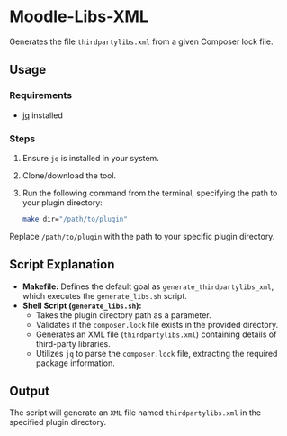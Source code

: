 # Moodle-Libs-XML

Generates the file `thirdpartylibs.xml` from a given Composer lock file.

## Usage

### Requirements

- [jq](https://stedolan.github.io/jq/) installed

### Steps

1. Ensure `jq` is installed in your system.
2. Clone/download the tool.
3. Run the following command from the terminal, specifying the path to your plugin directory:

    ```bash
    make dir="/path/to/plugin"
    ```

Replace `/path/to/plugin` with the path to your specific plugin directory.

## Script Explanation

- **Makefile:** Defines the default goal as `generate_thirdpartylibs_xml`, which executes the `generate_libs.sh` script.
- **Shell Script (`generate_libs.sh`):**
    - Takes the plugin directory path as a parameter.
    - Validates if the `composer.lock` file exists in the provided directory.
    - Generates an XML file (`thirdpartylibs.xml`) containing details of third-party libraries.
    - Utilizes `jq` to parse the `composer.lock` file, extracting the required package information.

## Output

The script will generate an `XML` file named `thirdpartylibs.xml` in the specified plugin directory.
